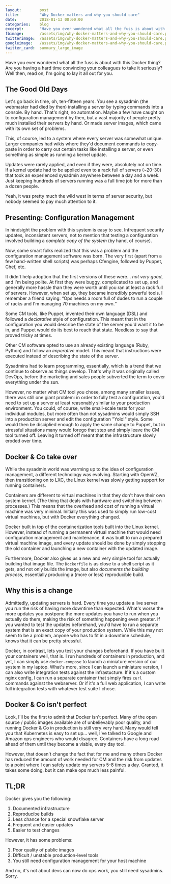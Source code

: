 ```yaml
---
layout:        post
title:         "Why Docker matters and why you should care"
date:          2018-01-13 00:00:00
categories:    blog
excerpt:       "Have you ever wondered what all the fuss is about with this Docker thing? Are you having a hard time convincing your colleagues to take it seriously? Well then, read on, I'm going to lay it all out for you."     
fbimage:       /assets/img/why-docker-matters-and-why-you-should-care.png
twitterimage:  /assets/img/why-docker-matters-and-why-you-should-care.png
googleimage:   /assets/img/why-docker-matters-and-why-you-should-care.png
twitter_card:  summary_large_image
---
```


Have you ever wondered what all the fuss is about with this Docker thing? Are you having a hard time convincing your
colleagues to take it seriously? Well then, read on, I'm going to lay it all out for you.

## The Good Old Days

Let's go back in time, oh, ten-fifteen years. You see a sysadmin (the webmaster had died by then) installing a server by
typing commands into a console. By hand. That's right, no automation. Maybe a few have caught on to configuration
management by then, but a vast majority of people pretty much installed their servers by hand. Or made server images,
which came with its own set of problems.

This, of course, led to a system where every server was somewhat unique. Larger companies had wikis where they'd
document commands to copy-paste in order to carry out certain tasks like installing a server, or even something as
simple as running a kernel update.

Updates were rarely applied, and even if they were, absolutely not on time. If a kernel update had to be applied even
to a rack full of servers (~20-30) that took an experienced sysadmin anywhere between a day and a week. Just keeping
hundreds of servers running was a full time job for more than a dozen people.

Yeah, it was pretty much the wild west in terms of server security, but nobody seemed to pay much attention to it.

## Presenting: Configuration Management

In hindsight the problem with this system is easy to see. Infrequent security updates, inconsistent servers, not to
mention that testing a configuration involved building a *complete copy of the system* (by hand, of course).

Now, some smart folks realized that this was a problem and the configuration management software was born. The very 
first (apart from a few hand-written shell scripts) was perhaps Cfengine, followed by Puppet, Chef, etc.

It didn't help adoption that the first versions of these were... *not very good*, and I'm being polite. At first they
were buggy, complicated to set up, and generally more hassle than they were worth until you ran at least a rack full
of servers. However, when set up, they became incredibly powerful tools. I remember a friend saying: <q>Ops needs a
room full of dudes to run a couple of racks and I'm managing 70 machines on my own.</q>

Some CM tools, like Puppet, invented their own language (DSL) and followed a *declarative* style of configuration. This
meant that in the configuration you would describe the state of the server you'd want it to be in, and Puppet would
do its best to reach that state. Needless to say that proved tricky at times.

Other CM software opted to use an already existing language (Ruby, Python) and follow an *imperative* model. This meant
that instructions were executed instead of describing the state of the server.

Sysadmins had to learn programming, essentially, which is a trend that we continue to observe as things develop. That's
why it was originally called DevOps, before the marketing and sales people subverted the term to cover everything under
the sun.

However, no matter what CM tool you chose, among many smaller issues, there was still one giant problem: in order to 
fully test a configuration, you'd need to set up a server at least reasonably similar to your production environment.
You could, of course, write small-scale tests for your individual modules, but more often than not sysadmins would
simply SSH into a production server and edit the configuration "Yolo!" style. Some would then be disciplied enough
to apply the same change to Puppet, but in stressful situations many would forego that step and simply leave the CM
tool turned off. Leaving it turned off meant that the infrastructure slowly eroded over time.

## Docker & Co take over

While the sysadmin world was warming up to the idea of configuration management, a different technology was evolving.
Starting with OpenVZ, then transitioning on to LXC, the Linux kernel was slowly getting support for running containers.

Containers are different to virtual machines in that they don't have their own system kernel. (The thing that deals with
hardware and switching between processes.) This means that the overhead and cost of running a virtual machine was very
minimal. Initially this was used to simply run low-cost virtual machines, but with Docker everything changed.

Docker built in top of the containerization tools built into the Linux kernel. However, instead of running a permanent
virtual machine that would need configuration management and maintenance, it was built to run a prepared virtual machine
image, and every update should be done by simply stopping the old container and launching a new container with the
updated image.

Furthermore, Docker also gives us a new and very simple tool for actually building that image file. The `Dockerfile`
is as close to a shell script as it gets, and not only builds the image, but also *documents the building process*,
essentially producing a (more or less) reproducible build.

## Why this is a change

Admittedly, updating servers is hard. Every time you update a live server you run the risk of having more downtime
than expected. What's worse the more updates you postpone the more updates you have to run when you actually do them,
making the risk of something happening even greater. If you wanted to test the updates beforehand, you'd have to run a
separate system that is an exact copy of your production system. While this may not seem to be a problem, anyone who has
to fit in a downtime schedule, knows that it can be pretty stressful.

Docker, in contrast, lets you test your changes beforehand. If you have built your containers well, that is. I run
hundreds of containers in production, and yet, I can simply use `docker-compose` to launch a miniature version of our
system in my laptop. What's more, since I can launch a miniature version, I can also write integration tests against
the infrastucture. If it's a custom nginx config, I can run a separate container that simply fires `curl` commands
against the webserver. Or if it's a full web application, I can write full integration tests with whatever test suite
I chose.

## Docker & Co isn't perfect

Look, I'll be the first to admit that Docker isn't perfect. Many of the open source / public images available are of
unbelievably poor quality, and running Docker & Co in production is still very very hard. Many would tell you that
Kubernetes is easy to set up... well, I've talked to Google and Amazon ops engineers who would disagree. Containers
have a long road ahead of them until they become a viable, every day tool.

However, that doesn't change the fact that for me and many others Docker has reduced the amount of work needed for CM
and the risk from updates to a point where I can safely update my servers 5-8 times a day. Granted, it takes some 
doing, but it can make ops much less painful.

## TL;DR

Docker gives you the following:

1. Documented infrastructure
2. Reproducibe builds
3. Less chance for a special snowflake server
4. Frequent and easier updates
5. Easier to test changes

However, it has some problems:

1. Poor quality of public images
2. Difficult / unstable production-level tools
3. You still need configuration management for your host machine

And no, it's not about devs can now do ops work, you still need sysadmins. Sorry.
